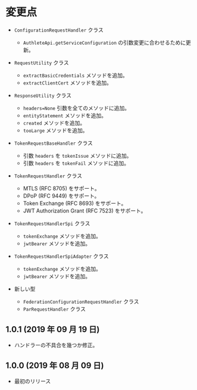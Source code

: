 変更点
======

- `ConfigurationRequestHandler` クラス
  - `AuthleteApi.getServiceConfiguration` の引数変更に合わせるために更新。

- `RequestUtility` クラス
  - `extractBasicCredentials` メソッドを追加。
  - `extractClientCert` メソッドを追加。

- `ResponseUtility` クラス
  - `headers=None` 引数を全てのメソッドに追加。
  - `entityStatement` メソッドを追加。
  - `created` メソッドを追加。
  - `tooLarge` メソッドを追加。

- `TokenRequestBaseHandler` クラス
  - 引数 `headers` を `tokenIssue` メソッドに追加。
  - 引数 `headers` を `tokenFail` メソッドに追加。

- `TokenRequestHandler` クラス
  - MTLS (RFC 8705) をサポート。
  - DPoP (RFC 9449) をサポート。
  - Token Exchange (RFC 8693) をサポート。
  - JWT Authorization Grant (RFC 7523) をサポート。

- `TokenRequestHandlerSpi` クラス
  - `tokenExchange` メソッドを追加。
  - `jwtBearer` メソッドを追加。

- `TokenRequestHandlerSpiAdapter` クラス
  - `tokenExchange` メソッドを追加。
  - `jwtBearer` メソッドを追加。

- 新しい型
  - `FederationConfigurationRequestHandler` クラス
  - `ParRequestHandler` クラス

1.0.1 (2019 年 09 月 19 日)
---------------------------

- ハンドラーの不具合を幾つか修正。

1.0.0 (2019 年 08 月 09 日)
---------------------------

- 最初のリリース

